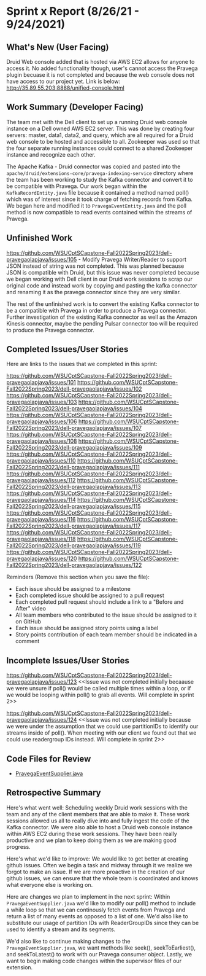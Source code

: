 # Sprint x Report (8/26/21 - 9/24/2021)

## What's New (User Facing)
Druid Web console added that is hosted via AWS EC2 allows for anyone to access it. No added functionality though, user's cannot access the Pravega plugin becuase it is not completed and because the web console does not have access to our project yet. Link is below: 
http://35.89.55.203:8888/unified-console.html

## Work Summary (Developer Facing)
The team met with the Dell client to set up a running Druid web console instance on a Dell owned AWS EC2 server. This was done by creating four servers: master, data1, data2, and query, which are all required for a Druid web console to be hosted and accessible to all. Zookeeper was used so that the four separate running instances could connect to a shared Zookeeper instance and recognize each other. 

The Apache Kafka - Druid connector was copied and pasted into the `apache/druid/extensions-core/pravega-indexing-service` directory where the team has been working to study the Kafka connector and convert it to be compatible with Pravega. Our work began within the `KafkaRecordEntity.java` file because it contained a method named poll() which was of interest since it took charge of fetching records from Kafka. We began here and modified it to `PravegaEventEntity.java` and the poll method is now compatible to read events contained within the streams of Pravega.

## Unfinished Work
https://github.com/WSUCptSCapstone-Fall2022Spring2023/dell-pravegaolapjava/issues/105 - Modify Pravega Writer/Reader to support JSON instead of string was not completed. This was planned because JSON is compatible with Druid, but this issue was never completed because we began working with Dell client in our Druid work sessions to scrap our original code and instead work by copying and pasting the kafka connector and renaming it as the pravega connector since they are very similar.

The rest of the unfinished work is to convert the existing Kafka connector to be a compatible with Pravega in order to produce a Pravega connector. Further investigation of the existing Kafka connector as well as the Amazon Kinesis connector, maybe the pending Pulsar connector too will be required to produce the Pravega connector. 

## Completed Issues/User Stories
Here are links to the issues that we completed in this sprint:

 https://github.com/WSUCptSCapstone-Fall2022Spring2023/dell-pravegaolapjava/issues/101
 https://github.com/WSUCptSCapstone-Fall2022Spring2023/dell-pravegaolapjava/issues/102
 https://github.com/WSUCptSCapstone-Fall2022Spring2023/dell-pravegaolapjava/issues/103
 https://github.com/WSUCptSCapstone-Fall2022Spring2023/dell-pravegaolapjava/issues/104
 https://github.com/WSUCptSCapstone-Fall2022Spring2023/dell-pravegaolapjava/issues/106
 https://github.com/WSUCptSCapstone-Fall2022Spring2023/dell-pravegaolapjava/issues/107
 https://github.com/WSUCptSCapstone-Fall2022Spring2023/dell-pravegaolapjava/issues/108
 https://github.com/WSUCptSCapstone-Fall2022Spring2023/dell-pravegaolapjava/issues/109
 https://github.com/WSUCptSCapstone-Fall2022Spring2023/dell-pravegaolapjava/issues/110
 https://github.com/WSUCptSCapstone-Fall2022Spring2023/dell-pravegaolapjava/issues/111
 https://github.com/WSUCptSCapstone-Fall2022Spring2023/dell-pravegaolapjava/issues/112
 https://github.com/WSUCptSCapstone-Fall2022Spring2023/dell-pravegaolapjava/issues/113
 https://github.com/WSUCptSCapstone-Fall2022Spring2023/dell-pravegaolapjava/issues/114
 https://github.com/WSUCptSCapstone-Fall2022Spring2023/dell-pravegaolapjava/issues/115
 https://github.com/WSUCptSCapstone-Fall2022Spring2023/dell-pravegaolapjava/issues/116
 https://github.com/WSUCptSCapstone-Fall2022Spring2023/dell-pravegaolapjava/issues/117
 https://github.com/WSUCptSCapstone-Fall2022Spring2023/dell-pravegaolapjava/issues/118
 https://github.com/WSUCptSCapstone-Fall2022Spring2023/dell-pravegaolapjava/issues/119
 https://github.com/WSUCptSCapstone-Fall2022Spring2023/dell-pravegaolapjava/issues/120
 https://github.com/WSUCptSCapstone-Fall2022Spring2023/dell-pravegaolapjava/issues/122

 Reminders (Remove this section when you save the file):
  * Each issue should be assigned to a milestone
  * Each completed issue should be assigned to a pull request
  * Each completed pull request should include a link to a "Before and After" video
  * All team members who contributed to the issue should be assigned to it on GitHub
  * Each issue should be assigned story points using a label
  * Story points contribution of each team member should be indicated in a comment
 
 ## Incomplete Issues/User Stories
https://github.com/WSUCptSCapstone-Fall2022Spring2023/dell-pravegaolapjava/issues/123 <<Issue was not completed initially becaause we were unsure if poll() would be called multiple times within a loop, or if we would be looping within poll() to grab all events. Will complete in sprint 2>>

https://github.com/WSUCptSCapstone-Fall2022Spring2023/dell-pravegaolapjava/issues/124 <<Issue was not completed initially because we were under the assumption that we could use partitionIDs to identify our streams inside of poll(). When meeting with our client we found out that we could use readergroup IDs instead. Will complete in sprint 2>>

## Code Files for Review
 * [PravegaEventSupplier.java](https://github.com/WSUCptSCapstone-Fall2022Spring2023/dell-pravegaolapjava/blob/pravega-connector/extensions-core/pravega-indexing-service/src/main/java/org/apache/druid/indexing/kafka/PravegaEventSupplier.java)
 
## Retrospective Summary
Here's what went well:
Scheduling weekly Druid work sessions with the team and any of the client members that are able to make it. These work sessions allowed us all to really dive into and fully ingest the code of the Kafka connector. We were also able to host a Druid web console instance within AWS EC2 during these work sessions. They have been really productive and we plan to keep doing them as we are making good progress.
 
Here's what we'd like to improve:
We would like to get better at creating github issues. Often we begin a task and midway through it we realize we forgot to make an issue. If we are more proactive in the creation of our github issues, we can ensure that the whole team is coordinated and knows what everyone else is working on. 
  
Here are changes we plan to implement in the next sprint:
Within `PravegaEventSupplier.java` we'd like to modify our poll() method to include a while loop so that we can continously fetch events from Pravega and return a list of many events as opposed to a list of one. We'd also like to substitute our usage of partition IDs with ReaderGroupIDs since they can be used to identify a stream and its segments. 

We'd also like to continue making changes to the `PravegaEventSupplier.java`, we want methods like seek(), seekToEarliest(), and seekToLatest() to work with our Pravega consumer object. Lastly, we want to begin making code changes within the supervisor files of our extension. 
